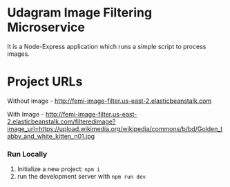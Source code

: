 # Udagram Image Filtering Microservice
It is a Node-Express application which runs a simple script to process images.

# Project URLs
Without image - http://femi-image-filter.us-east-2.elasticbeanstalk.com

With Image - http://femi-image-filter.us-east-2.elasticbeanstalk.com/filteredimage?image_url=https://upload.wikimedia.org/wikipedia/commons/b/bd/Golden_tabby_and_white_kitten_n01.jpg


### Run Locally

1. Initialize a new project: `npm i`
2. run the development server with `npm run dev`
